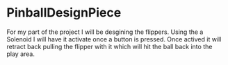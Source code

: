 # PinballDesignPiece
For my part of the project I will be desgining the flippers.
Using the a Solenoid I will have it activate once a button is pressed.
Once actived it will retract back pulling the flipper with it which will hit the ball back into the play area. 
